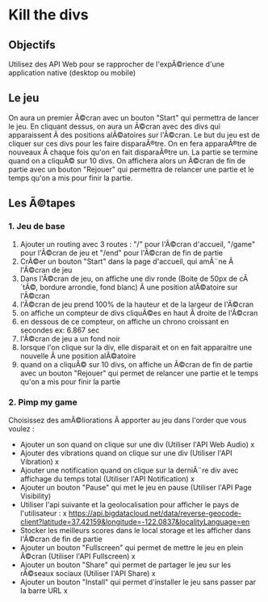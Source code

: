 # Kill the divs

## Objectifs

Utilisez des API Web pour se rapprocher de l'expÃ©rience d'une application native (desktop ou mobile)

## Le jeu

On aura un premier Ã©cran avec un bouton "Start" qui permettra de lancer le jeu.
En cliquant dessus, on aura un Ã©cran avec des divs qui apparaissent Ã  des positions alÃ©atoires sur l'Ã©cran.
Le but du jeu est de cliquer sur ces divs pour les faire disparaÃ®tre.
On en fera apparaÃ®tre de nouveaux Ã  chaque fois qu'on en fait disparaÃ®tre un.
La partie se termine quand on a cliquÃ© sur 10 divs.
On affichera alors un Ã©cran de fin de partie avec un bouton "Rejouer" qui permettra de relancer une partie et le temps qu'on a mis pour finir la partie.

## Les Ã©tapes

### 1. Jeu de base

1. Ajouter un routing avec 3 routes : "/" pour l'Ã©cran d'accueil, "/game" pour l'Ã©cran de jeu et "/end" pour l'Ã©cran de fin de partie
2. CrÃ©er un bouton "Start" dans la page d'accueil, qui amÃ¨ne Ã  l'Ã©cran de jeu
3. Dans l'Ã©cran de jeu, on affiche une div ronde (Boite de 50px de cÃ´tÃ©, bordure arrondie, fond blanc) Ã  une position alÃ©atoire sur l'Ã©cran
4. l'Ã©cran de jeu prend 100% de la hauteur et de la largeur de l'Ã©cran
5. on affiche un compteur de divs cliquÃ©es en haut Ã  droite de l'Ã©cran
6. en dessous de ce compteur, on affiche un chrono croissant en secondes ex: 6.867 sec
7. l'Ã©cran de jeu a un fond noir
8. lorsque l'on clique sur la div, elle disparait et on en fait apparaitre une nouvelle Ã  une position alÃ©atoire
9. quand on a cliquÃ© sur 10 divs, on affiche un Ã©cran de fin de partie avec un bouton "Rejouer" qui permet de relancer une partie et le temps qu'on a mis pour finir la partie

### 2. Pimp my game

Choisissez des amÃ©liorations Ã  apporter au jeu dans l'order que vous voulez :

- Ajouter un son quand on clique sur une div (Utiliser l'API Web Audio) x
- Ajouter des vibrations quand on clique sur une div (Utiliser l'API Vibration) x
- Ajouter une notification quand on clique sur la derniÃ¨re div avec affichage du temps total (Utiliser l'API Notification) x
- Ajouter un bouton "Pause" qui met le jeu en pause (Utiliser l'API Page Visibility)
- Utiliser l'api suivante et la geolocalisation pour afficher le pays de l'utilisateur : x 
https://api.bigdatacloud.net/data/reverse-geocode-client?latitude=37.42159&longitude=-122.0837&localityLanguage=en
- Stocker les meilleurs scores dans le local storage et les afficher dans l'Ã©cran de fin de partie 
- Ajouter un bouton "Fullscreen" qui permet de mettre le jeu en plein Ã©cran (Utiliser l'API Fullscreen) x
- Ajouter un bouton "Share" qui permet de partager le jeu sur les rÃ©seaux sociaux (Utiliser l'API Share) x
- Ajouter un bouton "Install" qui permet d'installer le jeu sans passer par la barre URL x
